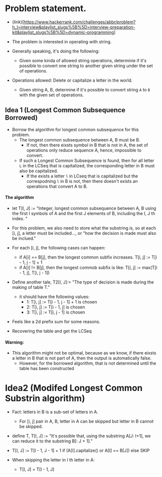 # Problem statement.

* (link)[https://www.hackerrank.com/challenges/abbr/problem?h_l=interview&playlist_slugs%5B%5D=interview-preparation-kit&playlist_slugs%5B%5D=dynamic-programming]

* The problem is interested in operating with string. 

* Generally speaking, it's doing the following: 
  * Given some kinda of allowed string operations, determinie if it's possible to convert one string 
  to another given string under the set of operations. 

* Operations allowed: Delete or capitalize a letter in the world. 
  
  * Given string A, B, determine if it's possible to convert string `A` to `B` with the given 
  set of operations. 

## Idea 1 (Longest Common Subsequence Borrowed)

* Borrow the algorithm for longest common subsequence for this problem.
  * The longest common subsequence between A, B must be B. 
    * If not, then there eixsts symbol in B that is not in A, the set of operations only reduce 
    sequence A, hence, impossible to convert. 
  * If such a Longest Common Subsequence is found, then for all letter `L` in the LCSeq that is 
  capitalized, the corresponding letter in B must also be capitalized.
    * If the exists a letter `l` in LCseq that is capitalized but the correspodning `l` in B is 
    not, then there doesn't exists an operations that convert A to B.

#### The algorithm

* let T[I, J] := "Integer, longest common subsequence between A, B using the first I symbols of 
A and the first J elements of B, including the I, J th index. "

* For this problem, we also need to store what the substring is, so at each [i, j], a letter must 
be included..., or "how the decision is made must also be inclued."

* For each [i, j], the following cases can happen: 
  * if A[i] == B[j], then the longest common subfix increases. T[i, j] := T[i - 1, j - 1] + 1
  * if A[i] != B[j], then the longest commob subfix is like: 
  T[i, j] := max(T[i - 1, j], T[i, j - 1])

* Define another tale, T2[I, J]:= "The type of decision is made during the making of table T."
  * it should have the following values: 
    * 1: T[i, j] := T[i - 1, j - 1] + 1 is chosen 
    * 2: T[i, j] := T[i - 1, j] is chosen
    * 3: T[i, j] := T[i, j - 1] is chosen

* Feels like a 2d prefix sum for some reasons.

* Recovering the table and get the LCSeq

#### Warning: 

* This algorithm might not be optimal, because as we know, if there eixsts a letter in B that is not
part of A, then the output is automatically false. 
  * However, for the borrowed algorithm, that is not determined until the table has been constructed


# Idea2 (Modifed Longest Common Substrin algorithm)

* Fact: letters in B is a sub-set of letters in A. 
  * For [i, j] pair in A, B, letter in A can be skipped but letter in B cannot be skipped.

* define T, T[I, J] := "It's possible that, using the substring A[J: I+1], we can reduce it to the 
substring B[: J + 1]."

* T[I, J] := T[I - 1, J - 1] + 1 if (A[I].capitalize() or A[I] == B[J]) else SKIP

* When skipping the letter in I th letter in A: 
  * T[I, J] = T[I - 1, J]







